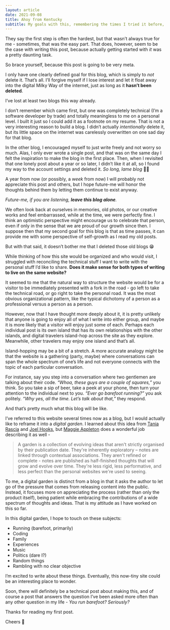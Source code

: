 ```yaml
---
layout: article
date: 2021-09-08
title: Ahoy from Kentucky
subtitle: My goals with this, remembering the times I tried it before, and reframing it from a blog into a "digital garden."
---
```

They say the first step is often the hardest, but that wasn’t always true for me - sometimes, that was the easy part. That does, however, seem to be the case with writing this post, because actually getting started with _it_ was a pretty daunting task.

So brace yourself, because this post is going to be very meta.

I only have one clearly defined goal for this blog, which is simply to _not_ delete it. That’s all. I’ll forgive myself if I lose interest and let it float away into the digital Milky Way of the internet, just as long as it __hasn’t been deleted__.

I’ve lost at least two blogs this way already.

I don’t remember which came first, but one was completely technical (I’m a software developer by trade) and totally meaningless to me on a personal level. I built it just so I could add it as a footnote on my resume. That is not a very interesting reason to build a blog. I didn’t actually _intentionally_ delete it, but its little space on the internet was carelessly overwritten on one sad day for that blog.

In the other blog, I encouraged myself to just write freely and not worry so much. Alas, I only ever wrote a single post, and that was on the same day I felt the inspiration to make the blog in the first place. Then, when I revisited that one lonely post about a year or so later, I didn’t like it at all, so I found my way to the account settings and deleted it. _So long, lame blog_ ✌🏻

A year from now (or possibly, a _week_ from now) I will probably not appreciate this post and others, but I hope future-me will honor the thoughts behind them by letting them continue to exist anyway.

<div class="text-xl">

_Future-me, if you are listening, __leave this blog alone__._

</div>

We often look back at ourselves in memories, old photos, or our creative works and feel embarrassed, while at the time, we were perfectly fine. I think an optimistic perspective might encourage us to celebrate that person, even if only in the sense that we are proud of our growth since then. I suppose then that my second goal for this blog is that as time passes, it can provide me with some perspective of self-growth as I read my old posts.

But with that said, it doesn’t bother me that I deleted those old blogs 😁

While thinking of how this site would be organized and who would visit, I struggled with reconciling the technical stuff I want to write with the personal stuff I’d like to share. __Does it make sense for both types of writing to live on the same website?__

It seemed to me that the natural way to structure the website would be for a visitor to be immediately presented with a fork in the road - go left to take the technical road, or go right to take the personal road. It was the most obvious organizational pattern, like the typical dichotomy of a person as a professional versus a person as a person.

However, now that I have thought more deeply about it, it is pretty unlikely that anyone is going to enjoy all of what I write into either group, and maybe it is more likely that a visitor will enjoy just some of each. Perhaps each individual post is its own island that has its own relationships with the other islands, and digital travelers island-hop across the site as they explore. Meanwhile, other travelers may enjoy one island and that’s all.

Island-hopping may be a bit of a stretch. A more accurate analogy might be that the website is a gathering (party, maybe) where conversations can span the whole spectrum of one’s life and not everyone connects with the topic of each particular conversation.

For instance, say you step into a conversation where two gentlemen are talking about their code. _“Whoa, these guys are a couple of squares,”_ you think. So you take a sip of beer, take a peek at your phone, then turn your attention to the individual next to you. _“Ever go barefoot running?”_ you ask politely. _“Why yes, all the time. Let’s talk about that,”_ they respond.

And that’s pretty much what this blog will be like.

I’ve referred to this website several times now as a blog, but I would actually like to reframe it into a _digital garden_. I learned about this idea from [Tania Rascia](https://www.taniarascia.com/) and [Joel Hooks](https://joelhooks.com/digital-garden), but [Maggie Appleton](https://maggieappleton.com/garden-history) does a wonderful job describing it as well -

> A garden is a collection of evolving ideas that aren't strictly organised by their publication date. They're inherently exploratory – notes are linked through contextual associations. They aren't refined or complete - notes are published as half-finished thoughts that will grow and evolve over time. They're less rigid, less performative, and less perfect than the personal websites we're used to seeing.

To me, a digital garden is distinct from a blog in that it asks the author to let go of the pressure that comes from releasing content into the public. Instead, it focuses more on appreciating the process (rather than only the product itself), being patient while embracing the contributions of a wide spectrum of thoughts and ideas. That is my attitude as I have worked on this so far.

In this digital garden, I hope to touch on these subjects:

- Running (barefoot, primarily)
- Coding
- Family
- Experiences
- Music
- Politics (dare I?)
- Random things
- Rambling with no clear objective

I’m excited to write about these things. Eventually, this now-tiny site could be an interesting place to wonder.

Soon, there will definitely be a technical post about making this, and of course a post that answers the question I’ve been asked more often than any other question in my life - _You run barefoot? Seriously?_

Thanks for reading my first post.

Cheers 🍻
